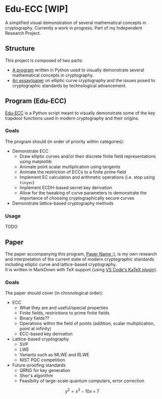# Edu-ECC [WIP]

A simplified visual demonstration of several mathematical concepts in cryptography. Currently a work in progress. Part of my Independent Research Project. <!-- 1x -->


## Structure

This project is composed of two parts:
- [A program](#program-edu-ecc) written in Python used to visually demonstrate several mathematical concepts in cryptography. <!-- 2x -->
- [An essay/paper](#paper) <!-- FIX: essay or paper? --> on elliptic curve cryptography and the issues posed to cryptographic standards by technological advancement.


## Program (Edu-ECC)

[Edu-ECC](src/main.py) is a Python script meant to visually demonstrate some of the key trapdoor functions used in modern cryptography and their origins. <!-- 3x... -->
<!-- TODO: DRY -->

### Goals
The program should (in order of priority within categories):
- Demonstrate ECC
    - Draw elliptic curves and/or their discrete finite field representations using matplotlib
    - Animate point scalar multiplication using tangents
    - Animate the restriction of ECCs to a finite prime field
    - Implement EC calculation and arithmetic operations (i.e. stop using `tinyec`)
    - Implement ECDH-based secret key derivation
    - Allow for the tweaking of curve parameters to demonstrate the importance of choosing cryptographically secure curves
- Demonstrate lattice-based cryptography methods

### Usage
TODO <!-- instructions -->


## Paper

The paper accompanying this program, [Paper Name :)](./utils/paperName.md), is my own research and interpretation of the current state of modern cryptographic standards including elliptic curve and lattice-based cryptography.  
It is written in MarkDown with TeX support (using [VS Code's KaTeX plugin](https://github.com/microsoft/vscode-markdown-it-katex)). <!-- REMEMBER to export to PDF or something w pandoc -->

### Goals
The paper should cover (in chronological <!-- chronological?? --> order):
- ECC
    - What they are and useful/special properties
    - Finite fields, restrictions to prime finite fields
    - Binary fields??
    - Operations within the field of points (addition, scalar multiplication, point at infinity)
    - ECC-based key derivation
- Lattice-based cryptography
    - SVP
    - LWE
    - Variants such as MLWE and RLWE
    - NIST PQC competition
- Future-proofing standards
    - QRNG for key generation
    - Shor's algorithm
    - Feasibilty of large-scale quantum computers, error correction

$$  y^2 = x^3 -10x + 7  $$